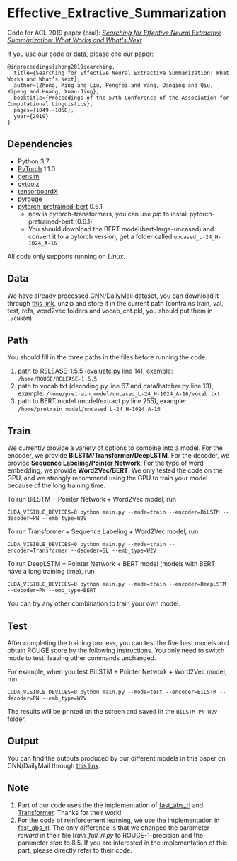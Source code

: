 # Effective_Extractive_Summarization
Code for ACL 2019 paper (oral):
*[Searching for Effective Neural Extractive Summarization: What Works and What's Next](https://arxiv.org/abs/1907.03491)*

If you use our code or data, please cite our paper:
```
@inproceedings{zhong2019searching,
  title={Searching for Effective Neural Extractive Summarization: What Works and What’s Next},
  author={Zhong, Ming and Liu, Pengfei and Wang, Danqing and Qiu, Xipeng and Huang, Xuan-Jing},
  booktitle={Proceedings of the 57th Conference of the Association for Computational Linguistics},
  pages={1049--1058},
  year={2019}
}

```

## Dependencies
- Python 3.7
- [PyTorch](https://github.com/pytorch/pytorch) 1.1.0
- [gensim](https://github.com/RaRe-Technologies/gensim)
- [cytoolz](https://github.com/pytoolz/cytoolz)
- [tensorboardX](https://github.com/lanpa/tensorboard-pytorch)
- [pyrouge](https://github.com/bheinzerling/pyrouge)
- [pytorch-pretrained-bert](https://github.com/huggingface/pytorch-transformers) 0.6.1
	- now is pytorch-transformers, you can use *pip* to install pytorch-pretrained-bert (0.6.1)
	- You should download the BERT model(bert-large-uncased) and convert it to a pytorch version, get a folder called `uncased_L-24_H-1024_A-16`
	
All code only supports running on *Linux*.

## Data

We have already processed CNN/DailyMail dataset, you can download it through [this link](https://drive.google.com/open?id=1QB9hVPF_YkJslaX4INnUZGS9OVL1Pr3O), unzip and store it in the current path (contrains train, val, test, refs, word2vec folders and vocab_cnt.pkl, you should put them in `./CNNDM`)

## Path

You should fill in the three paths in the files before running the code.
1. path to RELEASE-1.5.5 (evaluate.py line 14), example: `/home/ROUGE/RELEASE-1.5.5`
2. path to vocab.txt (decoding.py line 67 and data/batcher.py line 13), example: `/home/pretrain_model/uncased_L-24_H-1024_A-16/vocab.txt`
3. path to BERT model (model/extract.py line 255), example: `/home/pretrain_model/uncased_L-24_H-1024_A-16`

## Train

We currently provide a variety of options to combine into a model. For the encoder, we provide **BiLSTM/Transformer/DeepLSTM**. For the decoder, we provide **Sequence Labeling/Pointer Network**. For the type of word embedding, we provide **Word2Vec/BERT**.
We only tested the code on the GPU, and we strongly recommend using the GPU to train your model because of the long training time.

To run BiLSTM + Pointer Network + Word2Vec model, run

```
CUDA_VISIBLE_DEVICES=0 python main.py --mode=train --encoder=BiLSTM --decoder=PN --emb_type=W2V
```

To run Transformer + Sequence Labeling + Word2Vec model, run

```
CUDA_VISIBLE_DEVICES=0 python main.py --mode=train --encoder=Transformer --decoder=SL --emb_type=W2V
```

To run DeepLSTM + Pointer Network + BERT model (models with BERT have a long training time), run

```
CUDA_VISIBLE_DEVICES=0 python main.py --mode=train --encoder=DeepLSTM --decoder=PN --emb_type=BERT
```

You can try any other combination to train your own model.

## Test

After completing the training process, you can test the five best models and obtain ROUGE score by the following instructions.
You only need to switch mode to test, leaving other commands unchanged.

For example, when you test BiLSTM + Pointer Network + Word2Vec model, run

```
CUDA_VISIBLE_DEVICES=0 python main.py --mode=test --encoder=BiLSTM --decoder=PN --emb_type=W2V
```
The results will be printed on the screen and saved in the `BiLSTM_PN_W2V` folder.


## Output

You can find the outputs produced by our different models in this paper on CNN/DailyMail through [this link](https://drive.google.com/open?id=1VuZp2Wq3TH4kaXzuID34_e6VkBxa5Gkf).

## Note
1. Part of our code uses the the implementation of [fast_abs_rl](https://github.com/ChenRocks/fast_abs_rl) and [Transformer](https://github.com/jadore801120/attention-is-all-you-need-pytorch). Thanks for their work!
2. For the code of reinforcement learning, we use the implementation in [fast_abs_rl](https://github.com/ChenRocks/fast_abs_rl). The only difference is that we changed the parameter *reward* in their file *train_full_rl.py* to ROUGE-1-precision and the parameter *stop* to 8.5. If you are interested in the implementation of this part, please directly refer to their code.

